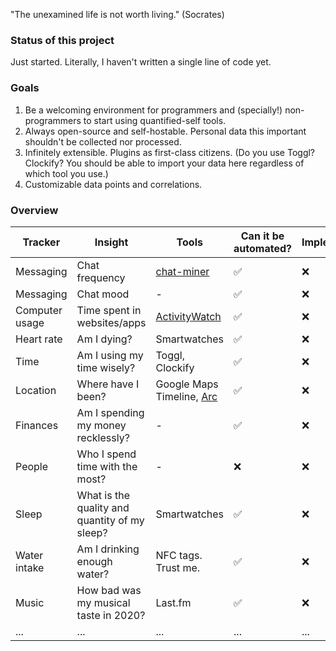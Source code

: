 "The unexamined life is not worth living." (Socrates)

### Status of this project
Just started. Literally, I haven't written a single line of code yet.
### Goals
1. Be a welcoming environment for programmers and (specially!) non-programmers to start using quantified-self tools.
2. Always open-source and self-hostable. Personal data this important shouldn't be collected nor processed.
3. Infinitely extensible. Plugins as first-class citizens. (Do you use Toggl? Clockify? You should be able to import your data here regardless of which tool you use.)
4. Customizable data points and correlations.

### **Overview**


| Tracker        | Insight                                       | Tools                                                                                             | Can it be automated? | Implemented? |
| -------------- | --------------------------------------------- | ------------------------------------------------------------------------------------------------- | -------------------- | ------------ |
| Messaging      | Chat frequency                                | [chat-miner](https://github.com/joweich/chat-miner)                                               | ✅                   | ❌           |
| Messaging      | Chat mood                                    | -                                                                                                 | ✅                   | ❌           |
| Computer usage | Time spent in websites/apps                   | [ActivityWatch](https://activitywatch.net/)                                                       | ✅                   | ❌           |
| Heart rate     | Am I dying?                                   | Smartwatches                                                                                      | ✅                   | ❌           |
| Time           | Am I using my time wisely?                    | Toggl, Clockify                                                                                   | ✅                   | ❌           |
| Location       | Where have I been?                            | Google Maps Timeline, [Arc](https://apps.apple.com/us/app/arc-app-location-activity/id1063151918) | ✅                   | ❌           |
| Finances       | Am I spending my money recklessly?               | -                                                                                                 | ✅                   | ❌           |
| People         | Who I spend time with the most?               | -                                                                                                 | ❌                   | ❌           |
| Sleep          | What is the quality and quantity of my sleep? | Smartwatches                                                                                      | ✅                   | ❌           |
| Water intake   | Am I drinking enough water?                   | NFC tags. Trust me.                                                                          | ✅                | ❌           |
| Music          | How bad was my musical taste in 2020?         | Last.fm                                                                                           | ✅                   | ❌           |
| ...            | ...                                           | ...                                                                                               | ...                  | ...          | 